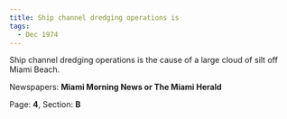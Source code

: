 ```yaml
---  
title: Ship channel dredging operations is  
tags:  
  - Dec 1974  
---  
```

  
Ship channel dredging operations is the cause of a large cloud of silt off Miami Beach.  
  
Newspapers: **Miami Morning News or The Miami Herald**  
  
Page: **4**, Section: **B** 
